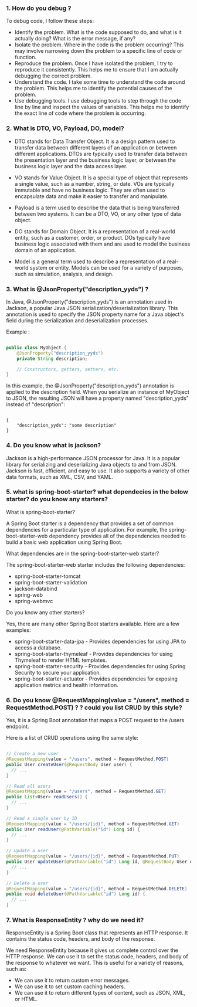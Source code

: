 ### 1. How do you debug ?
  
   To debug code, I follow these steps:

* Identify the problem. What is the code supposed to do, and what is it actually doing? What is the error message, if any?
* Isolate the problem. Where in the code is the problem occurring? This may involve narrowing down the problem to a specific line of code or function.
* Reproduce the problem. Once I have isolated the problem, I try to reproduce it consistently. This helps me to ensure that I am actually debugging the correct problem.
* Understand the code. I take some time to understand the code around the problem. This helps me to identify the potential causes of the problem.
* Use debugging tools. I use debugging tools to step through the code line by line and inspect the values of variables. This helps me to identify the exact line of code where the problem is occurring.

### 2. What is DTO, VO, Payload, DO, model?

* DTO stands for Data Transfer Object. It is a design pattern used to transfer data between different layers of an application or between different applications. DTOs are typically used to transfer data between the presentation layer and the business logic layer, or between the business logic layer and the data access layer.

* VO stands for Value Object. It is a special type of object that represents a single value, such as a number, string, or date. VOs are typically immutable and have no business logic. They are often used to encapsulate data and make it easier to transfer and manipulate.

* Payload is a term used to describe the data that is being transferred between two systems. It can be a DTO, VO, or any other type of data object.

* DO stands for Domain Object. It is a representation of a real-world entity, such as a customer, order, or product. DOs typically have business logic associated with them and are used to model the business domain of an application.

* Model is a general term used to describe a representation of a real-world system or entity. Models can be used for a variety of purposes, such as simulation, analysis, and design.

### 3. What is @JsonProperty("description_yyds") ?

In Java, @JsonProperty("description_yyds") is an annotation used in Jackson, a popular Java JSON serialization/deserialization library. This annotation is used to specify the JSON property name for a Java object's field during the serialization and deserialization processes.

Example :

```Java

public class MyObject {
    @JsonProperty("description_yyds")
    private String description;

    // Constructors, getters, setters, etc.
}
```

In this example, the @JsonProperty("description_yyds") annotation is applied to the description field. When you serialize an instance of MyObject to JSON, the resulting JSON will have a property named "description_yyds" instead of "description":

```jason

{
    "description_yyds": "some description"
}
```
### 4. Do you know what is jackson?

Jackson is a high-performance JSON processor for Java. It is a popular library for serializing and deserializing Java objects to and from JSON. Jackson is fast, efficient, and easy to use. It also supports a variety of other data formats, such as XML, CSV, and YAML.


### 5. what is spring-boot-starter? what dependecies in the below starter? do you know any starters?

What is spring-boot-starter?

A Spring Boot starter is a dependency that provides a set of common dependencies for a particular type of application. For example, the spring-boot-starter-web dependency provides all of the dependencies needed to build a basic web application using Spring Boot.

What dependencies are in the spring-boot-starter-web starter?

The spring-boot-starter-web starter includes the following dependencies:

* spring-boot-starter-tomcat
* spring-boot-starter-validation
* jackson-databind
* spring-web
* spring-webmvc
  
Do you know any other starters?

Yes, there are many other Spring Boot starters available. Here are a few examples:

* spring-boot-starter-data-jpa - Provides dependencies for using JPA to access a database.
* spring-boot-starter-thymeleaf - Provides dependencies for using Thymeleaf to render HTML templates.
* spring-boot-starter-security - Provides dependencies for using Spring Security to secure your application.
* spring-boot-starter-actuator - Provides dependencies for exposing application metrics and health information.

### 6. Do you know @RequestMapping(value = "/users", method = RequestMethod.POST) ?  ? could you list CRUD by this style?

Yes, it is a Spring Boot annotation that maps a POST request to the /users endpoint.

Here is a list of CRUD operations using the same style:

```Java

// Create a new user
@RequestMapping(value = "/users", method = RequestMethod.POST)
public User createUser(@RequestBody User user) {
  // ...
}

// Read all users
@RequestMapping(value = "/users", method = RequestMethod.GET)
public List<User> readUsers() {
  // ...
}

// Read a single user by ID
@RequestMapping(value = "/users/{id}", method = RequestMethod.GET)
public User readUser(@PathVariable("id") Long id) {
  // ...
}

// Update a user
@RequestMapping(value = "/users/{id}", method = RequestMethod.PUT)
public User updateUser(@PathVariable("id") Long id, @RequestBody User user) {
  // ...
}

// Delete a user
@RequestMapping(value = "/users/{id}", method = RequestMethod.DELETE)
public void deleteUser(@PathVariable("id") Long id) {
  // ...
}
```

### 7. What is ResponseEntity ?  why do we need it?


ResponseEntity is a Spring Boot class that represents an HTTP response. It contains the status code, headers, and body of the response.

We need ResponseEntity because it gives us complete control over the HTTP response. We can use it to set the status code, headers, and body of the response to whatever we want. This is useful for a variety of reasons, such as:

* We can use it to return custom error messages.
* We can use it to set custom caching headers.
* We can use it to return different types of content, such as JSON, XML, or HTML.
